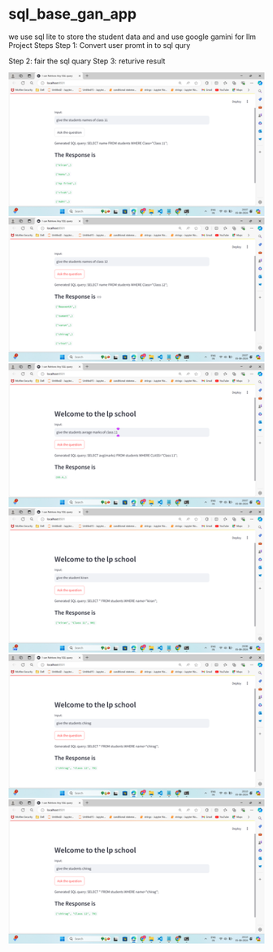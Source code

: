 # sql_base_gan_app


we use sql lite to store the student data and and use google gamini for llm
Project Steps
Step 1: Convert user promt in to sql qury

Step 2: fair the sql quary 
Step 3: returive result

![alt text](<Screenshot (143).png>)
![alt text](<Screenshot (144).png>)
![alt text](<Screenshot (145).png>)
![alt text](<Screenshot (146).png>)
![alt text](<Screenshot (147).png>)
![alt text](<Screenshot (148).png>)